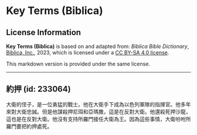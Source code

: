 # Key Terms (Biblica)

## License Information

**Key Terms (Biblica)** is based on and adapted from: _Biblica Bible Dictionary_, [Biblica, Inc.](https://www.biblica.com/), 2023, which is licensed under a [CC BY-SA 4.0 license](https://creativecommons.org/licenses/by-sa/4.0/legalcode.en).

This markdown version is provided under the same license.



--------------------------------

## 約押 (id: 233064)

大衛的侄子，是一位勇猛的戰士。他在大衛手下成為以色列軍隊的指揮官。他多年來對大衛忠誠。但是他謀殺押尼珥和亞瑪撒，這是在反對大衛。他還殺死押沙龍，這也是在反對大衛。他沒有支持所羅門接任大衛為王。因為這些事情，大衛吩咐所羅門要把約押處死。


